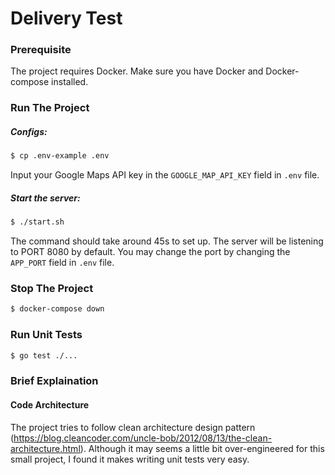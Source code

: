 # Delivery Test

### Prerequisite
The project requires Docker. Make sure you have Docker and Docker-compose installed.

### Run The Project

##### Configs:
```sh
$ cp .env-example .env
```

Input your Google Maps API key in the `GOOGLE_MAP_API_KEY` field in `.env` file.


##### Start the server:
```sh
$ ./start.sh
```

The command should take around 45s to set up. The server will be listening to PORT 8080 by default.
You may change the port by changing the `APP_PORT` field in `.env` file.


### Stop The Project

```sh
$ docker-compose down
```


### Run Unit Tests
```sh
$ go test ./...
```

### Brief Explaination

#### Code Architecture
The project tries to follow clean architecture design pattern (https://blog.cleancoder.com/uncle-bob/2012/08/13/the-clean-architecture.html). Although it may seems a little bit over-engineered for this small project, I found it makes writing unit tests very easy.

